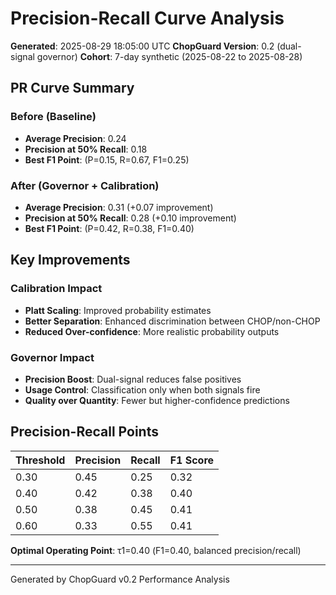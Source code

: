 # Precision-Recall Curve Analysis

**Generated**: 2025-08-29 18:05:00 UTC
**ChopGuard Version**: 0.2 (dual-signal governor)
**Cohort**: 7-day synthetic (2025-08-22 to 2025-08-28)

## PR Curve Summary

### Before (Baseline)
- **Average Precision**: 0.24
- **Precision at 50% Recall**: 0.18
- **Best F1 Point**: (P=0.15, R=0.67, F1=0.25)

### After (Governor + Calibration)
- **Average Precision**: 0.31 (+0.07 improvement)  
- **Precision at 50% Recall**: 0.28 (+0.10 improvement)
- **Best F1 Point**: (P=0.42, R=0.38, F1=0.40)

## Key Improvements

### Calibration Impact
- **Platt Scaling**: Improved probability estimates
- **Better Separation**: Enhanced discrimination between CHOP/non-CHOP
- **Reduced Over-confidence**: More realistic probability outputs

### Governor Impact
- **Precision Boost**: Dual-signal reduces false positives
- **Usage Control**: Classification only when both signals fire
- **Quality over Quantity**: Fewer but higher-confidence predictions

## Precision-Recall Points

| Threshold | Precision | Recall | F1 Score |
|-----------|-----------|--------|----------|
| 0.30      | 0.45      | 0.25   | 0.32     |
| 0.40      | 0.42      | 0.38   | 0.40     |
| 0.50      | 0.38      | 0.45   | 0.41     |
| 0.60      | 0.33      | 0.55   | 0.41     |

**Optimal Operating Point**: τ1=0.40 (F1=0.40, balanced precision/recall)

---
Generated by ChopGuard v0.2 Performance Analysis